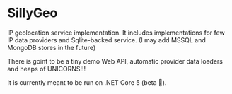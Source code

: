# SillyGeo
IP geolocation service implementation. 
It includes implementations for few IP data providers and Sqlite-backed service. (I may add MSSQL and MongoDB stores in the future)

There is goint to be a tiny demo Web API, automatic provider data loaders and heaps of UNICORNS!!!

It is currently meant to be run on .NET Core 5 (beta :hatching_chick:).
